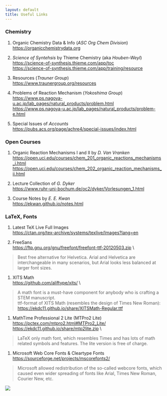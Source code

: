 ```yaml
---
layout: default
title: Useful Links
---
```

### Chemistry

1. Organic Chemistry Data & Info (*ASC Org Chem Division*) \
https://organicchemistrydata.org

1. *Science of Syntehsis* by Thieme Chemistry (aka *Houben-Weyl*) \
https://science-of-synthesis.thieme.com/app/toc \
https://science-of-synthesis.thieme.com/app/training/resource

1. Resources (*Trauner Group*) \
https://www.traunergroup.org/resources

1. Problems of Reaction Mechanism (*Yokoshima Group*) \
https://www.ps.nagoya-u.ac.jp/lab_pages/natural_products/problem.html \
https://www.ps.nagoya-u.ac.jp/lab_pages/natural_products/problem-e.html

1. Special Issues of *Accounts* \
https://pubs.acs.org/page/achre4/special-issues/index.html

### Open Courses

1. Organic Reaction Mechanisms I and II by *D. Van Vranken* \
https://open.uci.edu/courses/chem_201_organic_reactions_mechanisms_i.html \
https://open.uci.edu/courses/chem_202_organic_reaction_mechanisms_ii.html

1. Lecture Collection of *G. Dyker* \
https://www.ruhr-uni-bochum.de/oc2/dyker/Vorlesungen_1.html

1. Course Notes by *E. E. Kwan* \
https://ekwan.github.io/notes.html

### LaTeX, Fonts

1. Latest TeX Live Full Images \
https://ctan.org/tex-archive/systems/texlive/Images?lang=en

1. FreeSans \
https://ftp.gnu.org/gnu/freefont/freefont-ttf-20120503.zip \
> Best free alternative for Helvetica. Arial and Helvetica are interchangeable in many scenarios, but Arial looks less balanced at larger font sizes. 

1. XITS Math \
https://github.com/aliftype/xits/ \
> A math font is a must-have component for anybody who is crafting a STEM manuscript. \
> ttf-format of XITS Math (resembles the design of Times New Roman): \
> https://ekdc11.github.io/share/XITSMath-Regular.ttf

1. MathTime Professional 2 Lite (MTPro2 Lite) \
https://pctex.com/mtpro2.html#MTPro2_Lite/ \
https://ekdc11.github.io/share/mtp2lite.zip \
> LaTeX only math font, which resembles Times and has lots of math related symbols and features. The lite version is free of charge.

1. Microsoft Web Core Fonts & Cleartype Fonts \
https://sourceforge.net/projects/mscorefonts2/
> Microsoft allowed redistribution of the so-called webcore fonts, which caused even wider spreading of fonts like Arial, Times New Roman, Courier New, etc.

![](../assets/acidity_methoxy-benzoic-acids.svg)
